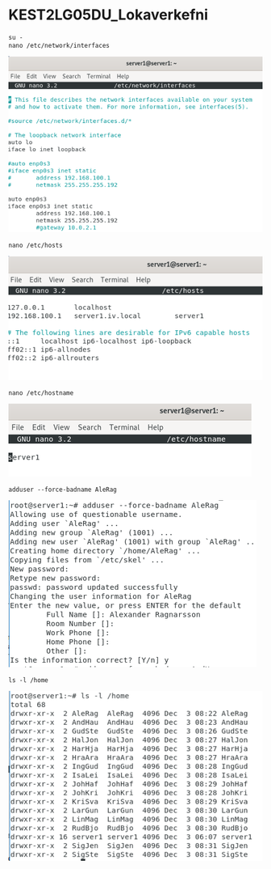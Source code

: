 # KEST2LG05DU_Lokaverkefni
```
su -
nano /etc/network/interfaces
```
![interfaces](https://github.com/Douchebag/KEST2LG05DU_Lokaverkefni/blob/master/myndir/interfaces.PNG?raw=true)

```
nano /etc/hosts
```
![hosts](https://github.com/Douchebag/KEST2LG05DU_Lokaverkefni/blob/master/myndir/hosts.PNG?raw=true)

```
nano /etc/hostname
```
![hostname](https://github.com/Douchebag/KEST2LG05DU_Lokaverkefni/blob/master/myndir/hostname.PNG?raw=true)

```
adduser --force-badname AleRag
```
![adduser](https://github.com/Douchebag/KEST2LG05DU_Lokaverkefni/blob/master/myndir/adduser.PNG?raw=true)

```
ls -l /home
```
![homedir](https://github.com/Douchebag/KEST2LG05DU_Lokaverkefni/blob/master/myndir/homedir.PNG?raw=true)

